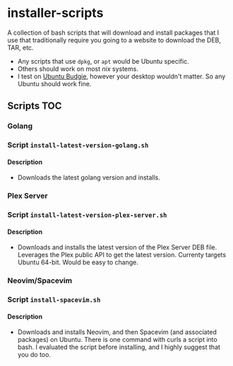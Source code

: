 # installer-scripts

A collection of bash scripts that will download and install packages that I use that traditionally require you going to a website to download the DEB, TAR, etc.

* Any scripts that use `dpkg`, or `apt` would be Ubuntu specific.
* Others should work on most *nix* systems.
* I test on [Ubuntu Budgie](http://www.ubuntubudgie.org), however your desktop wouldn't matter. So any Ubuntu should work fine.

## Scripts TOC

### Golang
### Script `install-latest-version-golang.sh`
#### Description
* Downloads the latest golang version and installs.

### Plex Server
### Script `install-latest-version-plex-server.sh`
#### Description
* Downloads and installs the latest version of the Plex Server DEB file. Leverages the Plex public API to get the latest version. Currenty targets Ubuntu 64-bit. Would be easy to change.

### Neovim/Spacevim
### Script `install-spacevim.sh`
#### Description
* Downloads and installs Neovim, and then Spacevim (and associated packages) on Ubuntu. There is one command with curls a script into bash. I evaluated the script before installing, and I highly suggest that you do too.
